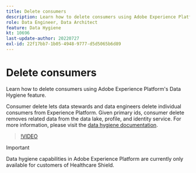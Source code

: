```yaml
---
title: Delete consumers
description: Learn how to delete consumers using Adobe Experience Platform's Data Hygiene feature.
role: Data Engineer, Data Architect
feature: Data Hygiene
kt: 10696
last-update-author: 20220727
exl-id: 22f17bb7-1b05-4948-9777-d5d5065b6d89
---
```

# Delete consumers

Learn how to delete consumers using Adobe Experience Platform's Data Hygiene feature. 

Consumer delete lets data stewards and data engineers delete individual consumers from Experience Platform. Given primary ids, consumer delete removes related data from the data lake, profile, and identity service. For more information, please visit the [data hygiene documentation](https://experienceleague.adobe.com/docs/experience-platform/hygiene/home.html).

>[!VIDEO](https://video.tv.adobe.com/v/344950?quality=12&learn=on)

>[!IMPORTANT]
>
> Data hygiene capabilities in Adobe Experience Platform are currently only available for customers of Healthcare Shield.
